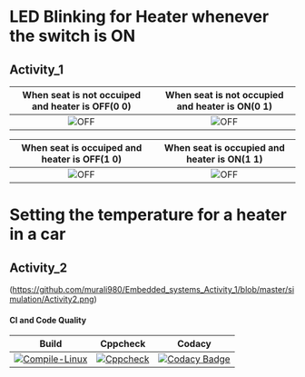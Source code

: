 
# LED Blinking for Heater whenever the switch is ON

## Activity_1

|When seat is not occuiped and heater is OFF(0 0)|When seat is not occupied and heater is ON(0 1)|
|:----------------------------------------------:|:---------------------------------------------:|
|![OFF](https://github.com/murali980/Activity_1/blob/master/simulation/OFF(0%200).png)|![OFF](https://github.com/murali980/Activity_1/blob/master/simulation/OFF(0%201).png)|

|When seat is occuiped and heater is OFF(1 0)|When seat is occupied and heater is ON(1 1)|
|:------------------------------------------:|:-----------------------------------------:|
|![OFF](https://github.com/murali980/Activity_1/blob/master/simulation/OFF(1%200).png)|![OFF](https://github.com/murali980/Activity_1/blob/master/simulation/ON(1%201).png)|


# Setting the temperature for a heater in a car

## Activity_2

(https://github.com/murali980/Embedded_systems_Activity_1/blob/master/simulation/Activity2.png)

#### CI and Code Quality

|Build|Cppcheck|Codacy|
|:--:|:--:|:--:|
|[![Compile-Linux](https://github.com/Bharathgopal/Emb-C/actions/workflows/Compile.yml/badge.svg)](https://github.com/Bharathgopal/Emb-C/actions/workflows/Compile.yml)|[![Cppcheck](https://github.com/Bharathgopal/Emb-C/actions/workflows/CodeQulaity.yml/badge.svg)](https://github.com/Bharathgopal/Emb-C/actions/workflows/CodeQulaity.yml)|[![Codacy Badge](https://app.codacy.com/project/badge/Grade/643b7ca2b2dc4daba1e700c216bb87d9)](https://www.codacy.com/gh/Bharathgopal/Emb-C/dashboard?utm_source=github.com&amp;utm_medium=referral&amp;utm_content=Bharathgopal/Emb-C&amp;utm_campaign=Badge_Grade)|
